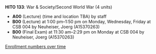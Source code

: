 **HITO 133**: War & Society/Second World War (4 units)

- **A00** (Lecture) (time and location TBA) by staff
- **B00** (Lecture) at 1:00 pm–1:50 pm on Monday, Wednesday, Friday at CSB 004 by Neuheiser, Joerg (A15370263)
- **B00** (Final Exam) at 11:30 am–2:29 pm on Monday at CSB 004 by Neuheiser, Joerg (A15370263)

[Enrollment numbers over time](./HITO133.tsv)
